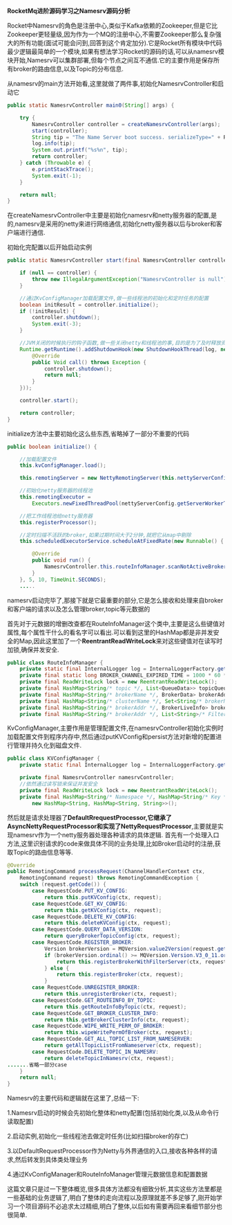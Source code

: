 **RocketMq进阶源码学习之Namesrv源码分析**

Rocket中Namesrv的角色是注册中心,类似于Kafka依赖的Zookeeper,但是它比Zookeeper更轻量级,因为作为一个MQ的注册中心,不需要Zookeeper那么复杂强大的所有功能(面试可能会问到,回答到这个肯定加分).它是Rocket所有模块中代码最少逻辑最简单的一个模块,如果有想法学习Rocket的源码的话,可以从namesrv模块开始,Namesrv可以集群部署,但每个节点之间互不通信.它的主要作用是保存所有broker的路由信息,以及Topic的分布信息.

从namesrv的main方法开始看,这里就做了两件事,初始化NamesrvController和启动它

```java
public static NamesrvController main0(String[] args) {

    try {
        NamesrvController controller = createNamesrvController(args);
        start(controller);
        String tip = "The Name Server boot success. serializeType=" + RemotingCommand.getSerializeTypeConfigInThisServer();
        log.info(tip);
        System.out.printf("%s%n", tip);
        return controller;
    } catch (Throwable e) {
        e.printStackTrace();
        System.exit(-1);
    }

    return null;
}
```

在createNamesrvController中主要是初始化namesrv和netty服务器的配置,是的,namesrv是采用的netty来进行网络通信,初始化netty服务器以后与broker和客户端进行通信.

初始化完配置以后开始启动实例

```java
public static NamesrvController start(final NamesrvController controller) throws Exception {

    if (null == controller) {
        throw new IllegalArgumentException("NamesrvController is null");
    }

    //通过KvConfigManager加载配置文件,做一些线程池的初始化和定时任务的配置
    boolean initResult = controller.initialize();
    if (!initResult) {
        controller.shutdown();
        System.exit(-3);
    }

    //JVM关闭的时候执行的钩子函数,做一些关闭netty和线程池的事,目的是为了及时释放资源
    Runtime.getRuntime().addShutdownHook(new ShutdownHookThread(log, new Callable<Void>() {
        @Override
        public Void call() throws Exception {
            controller.shutdown();
            return null;
        }
    }));

    controller.start();

    return controller;
}
```

initialize方法中主要初始化这么些东西,省略掉了一部分不重要的代码

```java
public boolean initialize() {

    //加载配置文件
    this.kvConfigManager.load();

    this.remotingServer = new NettyRemotingServer(this.nettyServerConfig, this.brokerHousekeepingService);

    //初始化netty服务器的线程池
    this.remotingExecutor =
        Executors.newFixedThreadPool(nettyServerConfig.getServerWorkerThreads(), new ThreadFactoryImpl("RemotingExecutorThread_"));

    //把工作线程池给netty服务器
    this.registerProcessor();

    //定时扫描不活跃的broker,如果过期时间大于2分钟,就把它从map中剔除
    this.scheduledExecutorService.scheduleAtFixedRate(new Runnable() {

        @Override
        public void run() {
            NamesrvController.this.routeInfoManager.scanNotActiveBroker();
        }
    }, 5, 10, TimeUnit.SECONDS);
    .....
```

namesrv启动完毕了,那接下就是它最重要的部分,它是怎么接收和处理来自broker和客户端的请求以及怎么管理broker,topic等元数据的

首先对于元数据的增删改查都在RouteInfoManager这个类中,主要是这么些键值对属性,每个属性干什么的看名字可以看出.可以看到这里的HashMap都是非并发安全的Map,因此这里加了一个**ReentrantReadWriteLock**来对这些键值对在读写时加锁,确保并发安全.

```java
public class RouteInfoManager {
    private static final InternalLogger log = InternalLoggerFactory.getLogger(LoggerName.NAMESRV_LOGGER_NAME);
    private final static long BROKER_CHANNEL_EXPIRED_TIME = 1000 * 60 * 2;
    private final ReadWriteLock lock = new ReentrantReadWriteLock();
    private final HashMap<String/* topic */, List<QueueData>> topicQueueTable;
    private final HashMap<String/* brokerName */, BrokerData> brokerAddrTable;
    private final HashMap<String/* clusterName */, Set<String/* brokerName */>> clusterAddrTable;
    private final HashMap<String/* brokerAddr */, BrokerLiveInfo> brokerLiveTable;
    private final HashMap<String/* brokerAddr */, List<String>/* Filter Server */> filterServerTable;
```

KvConfigManager,主要作用是管理配置文件,在namesrvController初始化实例时加载配置文件到程序内存中,然后通过putKVConfig和persist方法对新增的配置进行管理并持久化到磁盘文件.

```java
public class KVConfigManager {
    private static final InternalLogger log = InternalLoggerFactory.getLogger(LoggerName.NAMESRV_LOGGER_NAME);

    private final NamesrvController namesrvController;
	//依然通过读写锁来保证并发安全
    private final ReadWriteLock lock = new ReentrantReadWriteLock();
    private final HashMap<String/* Namespace */, HashMap<String/* Key */, String/* Value */>> configTable =
        new HashMap<String, HashMap<String, String>>();
```



然后就是请求处理器了**DefaultRrequestProcessor,它继承了AsyncNettyRequestProcessor和实现了NettyRequestProcessor**,主要就是实现namesrv作为一个netty服务器处理各种请求的具体逻辑.
首先有一个处理入口方法,这里识别请求的code来做具体不同的业务处理,比如Broker启动时的注册,获取Topic的路由信息等等.

```java
@Override
public RemotingCommand processRequest(ChannelHandlerContext ctx,
    RemotingCommand request) throws RemotingCommandException {
    switch (request.getCode()) {
        case RequestCode.PUT_KV_CONFIG:
            return this.putKVConfig(ctx, request);
        case RequestCode.GET_KV_CONFIG:
            return this.getKVConfig(ctx, request);
        case RequestCode.DELETE_KV_CONFIG:
            return this.deleteKVConfig(ctx, request);
        case RequestCode.QUERY_DATA_VERSION:
            return queryBrokerTopicConfig(ctx, request);
        case RequestCode.REGISTER_BROKER:
            Version brokerVersion = MQVersion.value2Version(request.getVersion());
            if (brokerVersion.ordinal() >= MQVersion.Version.V3_0_11.ordinal()) {
                return this.registerBrokerWithFilterServer(ctx, request);
            } else {
                return this.registerBroker(ctx, request);
            }
        case RequestCode.UNREGISTER_BROKER:
            return this.unregisterBroker(ctx, request);
        case RequestCode.GET_ROUTEINFO_BY_TOPIC:
            return this.getRouteInfoByTopic(ctx, request);
        case RequestCode.GET_BROKER_CLUSTER_INFO:
            return this.getBrokerClusterInfo(ctx, request);
        case RequestCode.WIPE_WRITE_PERM_OF_BROKER:
            return this.wipeWritePermOfBroker(ctx, request);
        case RequestCode.GET_ALL_TOPIC_LIST_FROM_NAMESERVER:
            return getAllTopicListFromNameserver(ctx, request);
        case RequestCode.DELETE_TOPIC_IN_NAMESRV:
            return deleteTopicInNamesrv(ctx, request);
.......省略一部分case
    }
    return null;
}
```

Namesrv的主要代码和逻辑就在这里了,总结一下:

1.Namesrv启动的时候会先初始化整体和netty配置(包括初始化类,以及从命令行读取配置)

2.启动实例,初始化一些线程池去做定时任务(比如扫描broker的存亡)

3.以DefaultRequestProcessor作为Netty与外界通信的入口,接收各种各样的请求,然后转发到具体类处理业务

4.通过KvConfigManager和RouteInfoManager管理元数据信息和配置数据

这篇文章只是过一下整体概览,很多具体方法都没有细致分析,其实这些方法里都是一些基础的业务逻辑了,明白了整体的走向流程以及原理就差不多足够了,刚开始学习一个项目源码不必追求太过精细,明白了整体,以后如有需要再回来看细节部分也很简单.